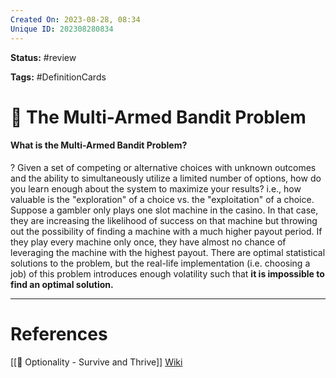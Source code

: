 ```yaml
---
Created On: 2023-08-28, 08:34
Unique ID: 202308280834
---
```

**Status:** #review 

**Tags:** #DefinitionCards 

# 🐙 The Multi-Armed Bandit Problem

#### What is the Multi-Armed Bandit Problem?
?
Given a set of competing or alternative choices with unknown outcomes and the ability to simultaneously utilize a limited number of options, how do you learn enough about the system to maximize your results? 
i.e., how valuable is the "exploration" of a choice vs. the "exploitation" of a choice.
Suppose a gambler only plays one slot machine in the casino. In that case, they are increasing the likelihood of success on that machine but throwing out the possibility of finding a machine with a much higher payout period. If they play every machine only once, they have almost no chance of leveraging the machine with the highest payout.
There are optimal statistical solutions to the problem, but the real-life implementation (i.e. choosing a job) of this problem introduces enough volatility such that **it is impossible to find an optimal solution.** 
<!--SR:!2023-09-02,3,250-->

---
# References
[[📗 Optionality - Survive and Thrive]]
[Wiki](https://en.wikipedia.org/wiki/Multi-armed_bandit)
